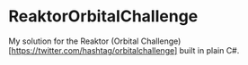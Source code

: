 # ReaktorOrbitalChallenge

My solution for the Reaktor (Orbital Challenge)[https://twitter.com/hashtag/orbitalchallenge] built in plain C#.
